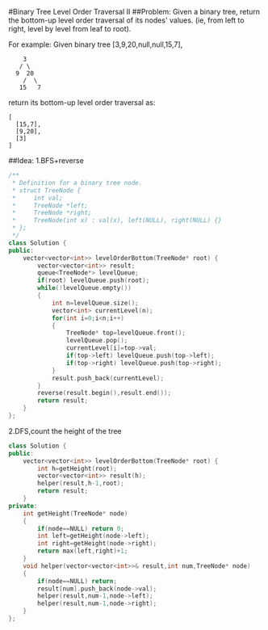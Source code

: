 #Binary Tree Level Order Traversal II
##Problem:
Given a binary tree, return the bottom-up level order traversal of its nodes' values. (ie, from left to right, level by level from leaf to root).

For example:
Given binary tree [3,9,20,null,null,15,7],
```
    3
   / \
  9  20
    /  \
   15   7
```
return its bottom-up level order traversal as:
```
[
  [15,7],
  [9,20],
  [3]
]
```
##Idea:
1.BFS+reverse
```cpp
/**
 * Definition for a binary tree node.
 * struct TreeNode {
 *     int val;
 *     TreeNode *left;
 *     TreeNode *right;
 *     TreeNode(int x) : val(x), left(NULL), right(NULL) {}
 * };
 */
class Solution {
public:
    vector<vector<int>> levelOrderBottom(TreeNode* root) {
        vector<vector<int>> result;
        queue<TreeNode*> levelQueue;
        if(root) levelQueue.push(root);
        while(!levelQueue.empty())
        {
            int n=levelQueue.size();
            vector<int> currentLevel(n);
            for(int i=0;i<n;i++)
            {
                TreeNode* top=levelQueue.front();
                levelQueue.pop();
                currentLevel[i]=top->val;
                if(top->left) levelQueue.push(top->left);
                if(top->right) levelQueue.push(top->right);
            }
            result.push_back(currentLevel);
        }
        reverse(result.begin(),result.end());
        return result;
    }
};
```
2.DFS,count the height of the tree
```cpp
class Solution {
public:
    vector<vector<int>> levelOrderBottom(TreeNode* root) {
        int h=getHeight(root);
        vector<vector<int>> result(h);
        helper(result,h-1,root);
        return result;
    }
private:
    int getHeight(TreeNode* node)
    {
        if(node==NULL) return 0;
        int left=getHeight(node->left);
        int right=getHeight(node->right);
        return max(left,right)+1;
    }
    void helper(vector<vector<int>>& result,int num,TreeNode* node)
    {
        if(node==NULL) return;
        result[num].push_back(node->val);
        helper(result,num-1,node->left);
        helper(result,num-1,node->right);
    }
};
```